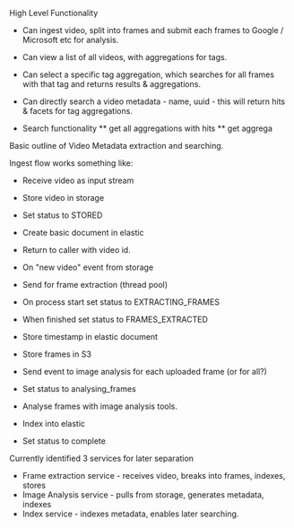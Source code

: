 High Level Functionality

* Can ingest video, split into frames and submit each frames to Google / Microsoft etc for analysis. 

* Can view a list of all videos, with aggregations for tags. 
* Can select a specific tag aggregation, which searches for all frames with that tag and returns results & aggregations. 
* Can directly search a video metadata - name, uuid - this will return hits & facets for tag aggregations. 


* Search functionality
** get all aggregations with hits
** get aggrega






Basic outline of Video Metadata extraction and searching. 

Ingest flow works something like:

* Receive video as input stream
* Store video in storage
* Set status to STORED
* Create basic document in elastic
* Return to caller with video id. 

* On "new video" event from storage
* Send for frame extraction (thread pool)
* On process start set status to EXTRACTING_FRAMES
* When finished set status to FRAMES_EXTRACTED

* Store timestamp in elastic document
* Store frames in S3

* Send event to image analysis for each uploaded frame (or for all?)
* Set status to analysing_frames
* Analyse frames with image analysis tools. 
* Index into elastic
* Set status to complete


Currently identified 3 services for later separation

* Frame extraction service - receives video, breaks into frames, indexes, stores
* Image Analysis service - pulls from storage, generates metadata, indexes
* Index service - indexes metadata, enables later searching.









